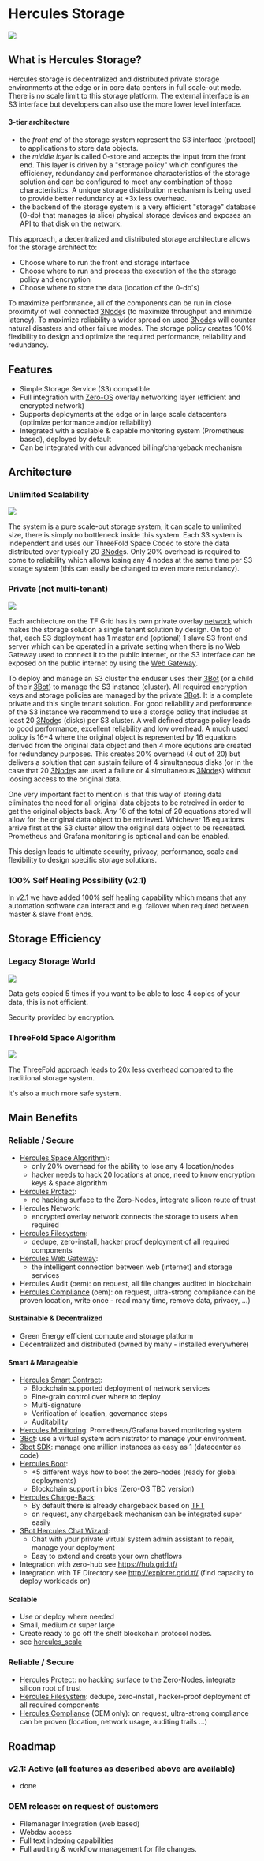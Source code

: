 # Hercules Storage

![](threefold__storage1.png  )


## What is Hercules Storage?

Hercules storage is decentralized and distributed private storage environments at the edge or in core data centers in full scale-out mode. There is no scale limit to this storage platform. The external interface is an S3 interface but developers can also use the more lower level interface.

#### 3-tier architecture

- the *front end* of the storage system represent the S3 interface (protocol) to applications to store data objects.  
- the *middle layer* is called 0-store and accepts the input from the front end. This layer is driven by a "storage policy" which configures the  efficiency, redundancy and performance characteristics of the storage solution and can be configured to meet any combination of those characteristics. A unique storage distribution mechanism is being used to provide better redundancy at +3x less overhead.
- the backend of the storage system is a very efficient "storage" database (0-db) that manages (a slice) physical storage devices and exposes an API to that disk on the network. 

This approach, a decentralized and distributed storage architecture allows for the storage architect to:
- Choose where to run the front end storage interface
- Choose where to run and process the execution of the the storage policy and encryption
- Choose where to store the data (location of the 0-db's)

To maximize performance, all of the components can be run in close proximity of well connected [3Node](threefold__3node)s (to maximize throughput and minimize latency).  To maximize reliability a wider spread on used [3Node](threefold__3node)s will counter natural disasters and other failure modes.  The storage policy creates 100% flexibility to design and optimize the required performance, reliability and redundancy.


## Features

*   Simple Storage Service (S3) compatible
*   Full integration with [Zero-OS](threefold__zos) overlay networking layer (efficient and encrypted network)
*   Supports deployments at the edge or in large scale datacenters (optimize performance and/or reliability)
*   Integrated with a scalable & capable monitoring system (Prometheus based), deployed by default
*   Can be integrated with our advanced billing/chargeback mechanism


## Architecture

### Unlimited Scalability

![](threefold__storage2.png  )

The system is a pure scale-out storage system, it can scale to unlimited size, there is simply no bottleneck inside this system. Each S3 system is independent and uses our ThreeFold Space Codec to store the data distributed over typically 20 [3Node](threefold__3node)s. Only 20% overhead is required to come to reliability which allows losing any 4 nodes at the same time per S3 storage system (this can easily be changed to even more redundancy).

### Private (not multi-tenant)

![](threefold__storage3.png  )

Each architecture on the TF Grid has its own private overlay [network](threefold__hercules_network.md) which makes the storage solution a single tenant solution by design.  On top of that, each S3 deployment has 1 master and (optional) 1 slave S3 front end server which can be operated in a private setting when there is no Web Gateway used to connect it to the public internet, or the S3 interface can be exposed on the public internet by using the [Web Gateway](threefold__hercules_network.md).

To deploy and manage an S3 cluster the enduser uses their [3Bot](threefold__3bot_def) (or a child of their [3Bot](threefold__3bot_def)) to manage the S3 instance (cluster). All required encryption keys and storage policies are managed by the private [3Bot](threefold__3bot_def). It is a complete private and this single tenant solution. For good reliability and performance of the S3 instance we recommend to use a storage policy that includes at least 20 [3Node](threefold__3node)s (disks) per S3 cluster.  A well defined storage policy leads to good performance, excellent reliability and low overhead.  A much used policy is 16+4 where the original object is represented by 16 equations derived from the original data object and then 4 more equtions are created for redundancy purposes.  This creates 20% overhead (4 out of 20) but delivers a solution that can sustain failure of 4 simultaneous disks (or in the case that 20 [3Node](threefold__3node)s are used a failure or 4 simultaneous [3Node](threefold__3node)s) without loosing access to the original data.

One very important fact to mention is that this way of storing data eliminates the need for all original data objects to be retreived in order to get the original objects back.  *Any* 16 of the total of 20 equations stored will allow for the original data object to be retrieved.  Whichever 16 equations arrive first at the S3 cluster allow the original data object to be recreated. 
Prometheus and Grafana monitoring is optional and can be enabled.

This design leads to ultimate security, privacy, performance, scale and flexibility to design specific storage solutions.

### 100% Self Healing Possibility (v2.1)

In v2.1 we have added 100% self healing capability which means that any automation software can interact and e.g. failover when required between master & slave front ends. 

## Storage Efficiency

### Legacy Storage World

![](threefold__storage4.png  )


Data gets copied 5 times if you want to be able to lose 4 copies of your data, this is not efficient.

Security provided by encryption.


### ThreeFold Space Algorithm

![](threefold__storage5.png  )


The ThreeFold approach leads to 20x less overhead compared to the traditional storage system.

It's also a much more safe system.


## Main Benefits

### Reliable / Secure

*   [Hercules Space Algorithm](threefold__hercules_space_algo.md)): 
    *   only 20% overhead for the ability to lose any 4 location/nodes
    *   hacker needs to hack 20 locations at once, need to know encryption keys & space algorithm
*   [Hercules Protect](threefold__hercules_protect.md): 
    *   no hacking surface to the Zero-Nodes, integrate silicon route of trust
*   Hercules Network: 
    *   encrypted overlay network connects the storage to users when required
*   [Hercules Filesystem](threefold__hercules_filesystem.md): 
    *   dedupe, zero-install, hacker proof deployment of all required components
*   [Hercules Web Gateway](threefold__hercules_web_gateway.md): 
    *   the intelligent connection between web (internet) and storage services
*   Hercules Audit (oem): on request, all file changes audited in blockchain
*   [Hercules Compliance](threefold__hercules_compliance.md) (oem): on request, ultra-strong compliance can be proven location, write once - read many time, remove data, privacy, …)

####  Sustainable & Decentralized

* Green Energy efficient compute and storage platform
* Decentralized and distributed (owned by many - installed everywhere)

#### Smart & Manageable

*   [Hercules Smart Contract](threefold__hercules_smart_contract.md): 
    *   Blockchain supported deployment of network services
    *   Fine-grain control over where to deploy
    *   Multi-signature 
    *   Verification of location, governance steps 
    *   Auditability
*   [Hercules Monitoring](threefold__hercules_monitoring.md): Prometheus/Grafana based monitoring system
*   [3Bot](threefold__hercules_3bot.md): use a virtual system administrator to manage your environment.
*   [3bot SDK](threefold__hercules_3botsdk.md): manage one million instances as easy as 1 (datacenter as code)
*   [Hercules Boot](threefold__hercules_boot.md): 
    *   +5 different ways how to boot the zero-nodes (ready for global deployments)
    *   Blockchain support in bios (Zero-OS TBD version)
*   [Hercules Charge-Back](threefold__hercules_charge_back.md): 
    *   By default there is already chargeback based on [TFT](threefold__threefold_token) 
    *   on request, any chargeback mechanism can be integrated super easily
*   [3Bot Hercules Chat Wizard](threefold__hercules_chat_wizard.md): 
    * Chat with your private virtual system admin assistant to repair, manage your deployment
    * Easy to extend and create your own chatflows
*   Integration with zero-hub see https://hub.grid.tf/
*   Integration with TF Directory see http://explorer.grid.tf/  (find capacity to deploy workloads on)
#### Scalable

* Use or deploy where needed
* Small, medium or super large
* Create ready to go off the shelf blockchain protocol nodes.
* see [hercules_scale](threefold__hercules_scale.md)


### Reliable / Secure

*   [Hercules Protect](threefold__hercules_protect.md): no hacking surface to the Zero-Nodes, integrate silicon root of trust
*   [Hercules Filesystem](threefold__hercules_filesystem.md): dedupe, zero-install, hacker-proof deployment of all required components
*   [Hercules Compliance](threefold__hercules_compliance.md) (OEM only): on request, ultra-strong compliance can be proven (location, network usage, auditing trails …)


## Roadmap

### v2.1: Active (all features as described above are available)

- done

### OEM release: on request of customers

*   Filemanager Integration (web based)
*   Webdav access
*   Full text indexing capabilities
*   Full auditing & workflow management for file changes.
